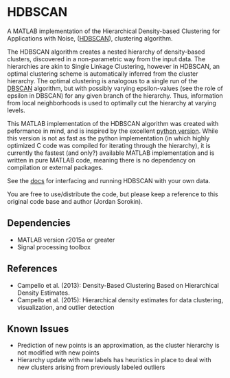# HDBSCAN
A MATLAB implementation of the Hierarchical Density-based Clustering for Applications with Noise, ([HDBSCAN](http://joss.theoj.org/papers/b5c5dd4b7491890b711c06225dcc9649)), clustering algorithm. 

The HDBSCAN algorithm creates a nested hierarchy of density-based clusters, discovered in a non-parametric way from the input data. The hierarchies are akin to Single Linkage Clustering, however in HDBSCAN, an optimal clustering scheme is automatically inferred from the cluster hierarchy. The optimal clustering is analogous to a single run of the [DBSCAN](https://en.wikipedia.org/wiki/DBSCAN) algorithm, but with possibly varying epsilon-values (see the role of epsilon in DBSCAN) for any given branch of the hierarchy. Thus, information from local neighborhoods is used to optimally cut the hierarchy at varying levels.

This MATLAB implementation of the HDBSCAN algorithm was created with peformance in mind, and is inspired by the excellent [python version](http://hdbscan.readthedocs.io/en/latest/). While this version is not as fast as the python implementation (in which highly optimized C code was compiled for iterating through the hierarchy), it is currently the fastest (and only?) available MATLAB implementation and is written in pure MATLAB code, meaning there is no dependency on compilation or external packages. 

See the [docs](docs) for interfacing and running HDBSCAN with your own data.

You are free to use/distribute the code, but please keep a reference to this original code base and author (Jordan Sorokin). 

## Dependencies
- MATLAB version r2015a or greater
- Signal processing toolbox

## References
- Campello et al. (2013): Density-Based Clustering Based on Hierarchical Density Estimates.
- Campello et al. (2015): Hierarchical density estimates for data clustering, visualization, and outlier detection  

## Known Issues
- Prediction of new points is an approximation, as the cluster hierarchy is not modified with new points
- Hierarchy update with new labels has heuristics in place to deal with new clusters arising from previously labeled outliers


